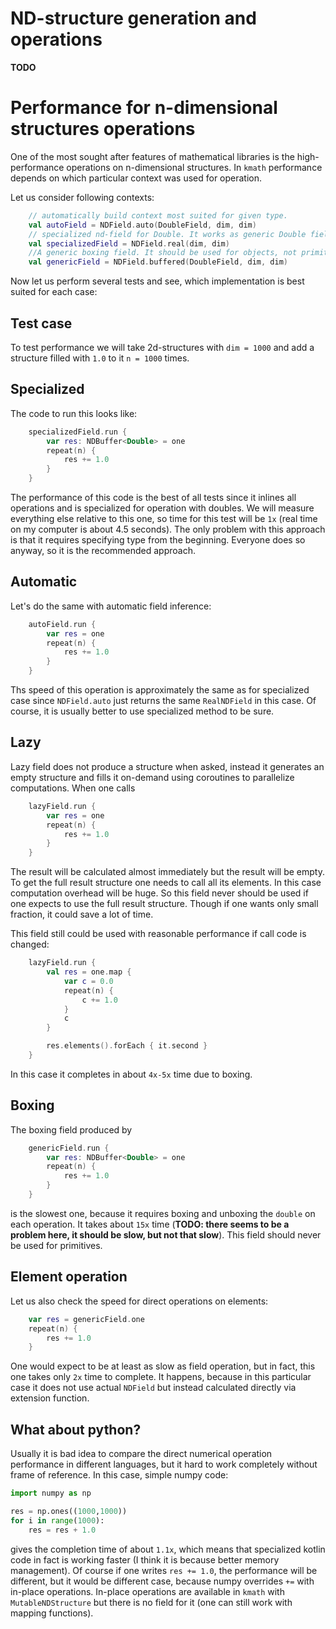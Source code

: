 # ND-structure generation and operations

**TODO**

# Performance for n-dimensional structures operations

One of the most sought after features of mathematical libraries is the high-performance operations on n-dimensional
structures. In `kmath` performance depends on which particular context was used for operation.

Let us consider following contexts:
```kotlin
    // automatically build context most suited for given type.
    val autoField = NDField.auto(DoubleField, dim, dim)
    // specialized nd-field for Double. It works as generic Double field as well.
    val specializedField = NDField.real(dim, dim)
    //A generic boxing field. It should be used for objects, not primitives.
    val genericField = NDField.buffered(DoubleField, dim, dim)
```
Now let us perform several tests and see, which implementation is best suited for each case:

## Test case

To test performance we will take 2d-structures with `dim = 1000` and add a structure filled with `1.0`
to it `n = 1000` times.

## Specialized
The code to run this looks like:
```kotlin
    specializedField.run {
        var res: NDBuffer<Double> = one
        repeat(n) {
            res += 1.0
        }
    }
```
The performance of this code is the best of all tests since it inlines all operations and is specialized for operation
with doubles. We will measure everything else relative to this one, so time for this test will be `1x` (real time
on my computer is about 4.5 seconds). The only problem with this approach is that it requires specifying type
from the beginning. Everyone does so anyway, so it is the recommended approach.

## Automatic
Let's do the same with automatic field inference:
```kotlin
    autoField.run {
        var res = one
        repeat(n) {
            res += 1.0
        }
    }
```
Ths speed of this operation is approximately the same as for specialized case since `NDField.auto` just
returns the same `RealNDField` in this case. Of course, it is usually better to use specialized method to be sure.

## Lazy
Lazy field does not produce a structure when asked, instead it generates an empty structure and fills it on-demand
using coroutines to parallelize computations.
When one calls
```kotlin
    lazyField.run {
        var res = one
        repeat(n) {
            res += 1.0
        }
    }
```
The result will be calculated almost immediately but the result will be empty. To get the full result
structure one needs to call all its elements. In this case computation overhead will be huge. So this field never
should be used if one expects to use the full result structure. Though if one wants only small fraction, it could
save a lot of time.

This field still could be used with reasonable performance if call code is changed:
```kotlin
    lazyField.run {
        val res = one.map {
            var c = 0.0
            repeat(n) {
                c += 1.0
            }
            c
        }

        res.elements().forEach { it.second }
    }
```
In this case it completes in about `4x-5x` time due to boxing.

## Boxing
The boxing field produced by
```kotlin
    genericField.run {
        var res: NDBuffer<Double> = one
        repeat(n) {
            res += 1.0
        }
    }
```
is the slowest one, because it requires boxing and unboxing the `double` on each operation. It takes about
`15x` time (**TODO: there seems to be a problem here, it should be slow, but not that slow**). This field should
never be used for primitives.

## Element operation
Let us also check the speed for direct operations on elements:
```kotlin
    var res = genericField.one
    repeat(n) {
        res += 1.0
    }
```
One would expect to be at least as slow as field operation, but in fact, this one takes only `2x` time to complete.
It happens, because in this particular case it does not use actual `NDField` but instead calculated directly
via extension function.

## What about python?

Usually it is bad idea to compare the direct numerical operation performance in different languages, but it hard to
work completely without frame of reference. In this case, simple numpy code:
```python
import numpy as np

res = np.ones((1000,1000))
for i in range(1000):
    res = res + 1.0
```
gives the completion time of about `1.1x`, which means that specialized kotlin code in fact is working faster (I think it is
because better memory management). Of course if one writes `res += 1.0`, the performance will be different,
but it would be different case, because numpy overrides `+=` with in-place operations. In-place operations are
available in `kmath` with `MutableNDStructure` but there is no field for it (one can still work with mapping
functions).